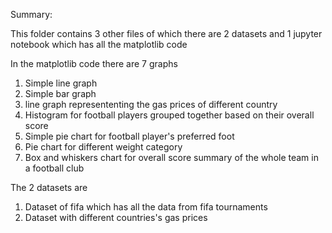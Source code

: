 Summary:

This folder contains 3 other files of which there are 2 datasets and 1 jupyter notebook which has all the matplotlib code

In the matplotlib code there are 7 graphs


1. Simple line graph
2. Simple bar graph 
3. line graph represententing the gas prices of different country
4. Histogram for football players grouped together based on their overall score
5. Simple pie chart for football player's preferred foot
6. Pie chart for different weight category
7. Box and whiskers chart for overall score summary of the whole team in a football club


The 2 datasets are

1. Dataset of fifa which has all the data from fifa tournaments
2. Dataset with different countries's gas prices

